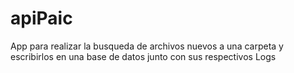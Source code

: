 # apiPaic
App para realizar la busqueda de archivos nuevos a una carpeta y escribirlos en una base de datos junto con sus respectivos Logs
